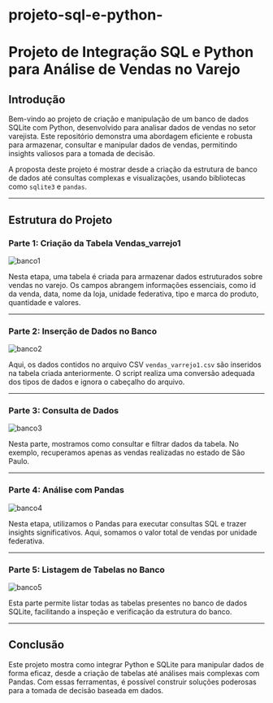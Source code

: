 # projeto-sql-e-python-
# Projeto de Integração SQL e Python para Análise de Vendas no Varejo

## Introdução

Bem-vindo ao projeto de criação e manipulação de um banco de dados SQLite com Python, desenvolvido para analisar dados de vendas no setor varejista. Este repositório demonstra uma abordagem eficiente e robusta para armazenar, consultar e manipular dados de vendas, permitindo insights valiosos para a tomada de decisão.

A proposta deste projeto é mostrar desde a criação da estrutura de banco de dados até consultas complexas e visualizações, usando bibliotecas como `sqlite3` e `pandas`.

---

## Estrutura do Projeto

### **Parte 1: Criação da Tabela Vendas_varrejo1**

![banco1](https://github.com/user-attachments/assets/d730a8bb-a36e-4985-b1fe-c3786ca1c0ef)

Nesta etapa, uma tabela é criada para armazenar dados estruturados sobre vendas no varejo. Os campos abrangem informações essenciais, como id da venda, data, nome da loja, unidade federativa, tipo e marca do produto, quantidade e valores.

---

### **Parte 2: Inserção de Dados no Banco**

![banco2](https://github.com/user-attachments/assets/fcba4cc7-6b3d-40c2-874f-e37e35b265b7)



Aqui, os dados contidos no arquivo CSV `vendas_varrejo1.csv` são inseridos na tabela criada anteriormente. O script realiza uma conversão adequada dos tipos de dados e ignora o cabeçalho do arquivo.

---

### **Parte 3: Consulta de Dados**

![banco3](https://github.com/user-attachments/assets/da9a5015-f4ee-4722-b7ae-46b6cd1106a3)

Nesta parte, mostramos como consultar e filtrar dados da tabela. No exemplo, recuperamos apenas as vendas realizadas no estado de São Paulo.

---

### **Parte 4: Análise com Pandas**

![banco4](https://github.com/user-attachments/assets/55421412-1019-4e88-99b7-475523ae1d13)


Nesta etapa, utilizamos o Pandas para executar consultas SQL e trazer insights significativos. Aqui, somamos o valor total de vendas por unidade federativa.

---

### **Parte 5: Listagem de Tabelas no Banco**

![banco5](https://github.com/user-attachments/assets/1da51024-4603-4479-ba2c-d9f3c149c8d6)



Esta parte permite listar todas as tabelas presentes no banco de dados SQLite, facilitando a inspeção e verificação da estrutura do banco.

---

## Conclusão

Este projeto mostra como integrar Python e SQLite para manipular dados de forma eficaz, desde a criação de tabelas até análises mais complexas com Pandas. Com essas ferramentas, é possível construir soluções poderosas para a tomada de decisão baseada em dados.

